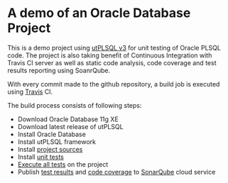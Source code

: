 # A demo of an Oracle Database Project

This is a demo project using [utPLSQL v3](https://github.com/utPLSQL/utPLSQL) for unit testing of Oracle PLSQL code.
The project is also taking benefit of Continuous Integration with Travis CI server as well as static code analysis, code coverage and test results reporting using SoanrQube.

With every commit made to the github repository, a build job is executed using [Travis](https://travis-ci.org/utPLSQL/utPLSQL-demo-project) CI.

The build process consists of following steps:
- Download Oracle Database 11g XE
- Download latest release of utPLSQL
- Install Oracle Database
- Install utPLSQL framework
- Install [project sources](source/install.sh)
- Install [unit tests](test/install.sh)
- [Execute all tests](test/run.sh) on the project
- Publish [test results](https://sonarqube.com/component_measures/metric/tests/list?id=utPLSQL%3AutPLSQL-demo-project) and [code coverage](https://sonarqube.com/component_measures/metric/coverage/list?id=utPLSQL%3AutPLSQL-demo-project) to [SonarQube](https://sonarqube.com/) cloud service


